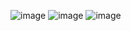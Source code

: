 ![image](https://github.com/TaehanLee07/SQL/assets/121335699/677184b6-435f-44e1-9e5f-19112faf655f)
![image](https://github.com/TaehanLee07/SQL/assets/121335699/853d22f9-f4f1-4813-b585-b90f42e7093d)
![image](https://github.com/TaehanLee07/SQL/assets/121335699/5ac2f893-8142-49be-b385-a3169b173dfe)

